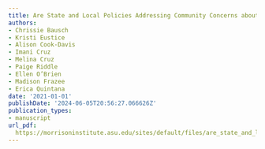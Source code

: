 ```yaml
---
title: Are State and Local Policies Addressing Community Concerns about Extreme Heat?
authors:
- Chrissie Bausch
- Kristi Eustice
- Alison Cook-Davis
- Imani Cruz
- Melina Cruz
- Paige Riddle
- Ellen O’Brien
- Madison Frazee
- Erica Quintana
date: '2021-01-01'
publishDate: '2024-06-05T20:56:27.066626Z'
publication_types:
- manuscript
url_pdf: 
  https://morrisoninstitute.asu.edu/sites/default/files/are_state_and_local_policies_addressing_community_concerns_about_extreme_heat.pdf
---
```

